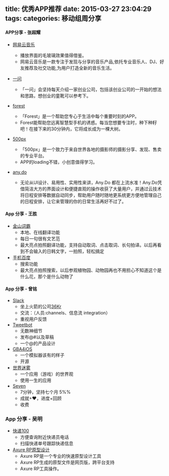 title: 优秀APP推荐
date: 2015-03-27 23:04:29
tags:
categories: 移动组周分享
---



#### APP分享 - 张超耀
- [网易云音乐](http://music.163.com/#/download)
	- 播放界面的毛玻璃效果值得借鉴。
	- 网易云音乐是一款专注于发现与分享的音乐产品,依托专业音乐人、DJ、好友推荐及社交功能,为用户打造全新的音乐生活。

- [一问](http://yiwen.fm)
 	- 「一问」会坚持每天介绍一家创业公司，包括该创业公司的一开始的想法和思路，想创业的童靴可以参考下。

- [forest](https://itunes.apple.com/tw/app/forest-bao-chi-zhuan-zhu-ju/id866450515?l=zh&mt=8)
	- 「Forest」是一个帮助您专心于生活中每个重要时刻的APP。
	- Forest能帮助您远离智慧型手机的诱惑。每当您想要专注时，种下种籽吧！在接下来的30分钟内，它将成长成为一棵大树。

- [500px](https://500px.com)
	- 「500px」是一个致力于来自世界各地的摄影师的摄影分享、发现、售卖的专业平台。
	-  APP的loading不错，小创意值得学习。

- [any.do](http://www.any.do)
	- 无论从UI设计、易用性、实用性来讲，Any.Do 都在上流水准！Any.Do凭借简洁大方的界面设计和便捷直观的操作收获了大量用户，并通过云技术将日程安排等数据自动同步，帮助用户随时随地更系统更方便地管理自己的日程安排，让它来管理的你的日常生活再好不过了。

#### App 分享 - 王胜

- [金山词霸](http://www.iciba.com)
	- 本地、在线翻译功能
	- 每日一句很有文艺范
	- 最大亮点拍照翻译功能，支持自动取词、点击取词、长句拍译。以后再看到不会输入的日韩文字，一拍照，轻松搞定
- [手机百度](http://xbox.m.baidu.com/wuxian)
	- 搜索功能
	- 最大亮点拍照搜索，以后参观植物园、动物园再也不用担心不知道这个是什么花，那个是什么动物了



#### App 分享 - 曾铭

- [Slack](https://slack.com/)
	- 坐上火箭的公司[36Kr](http://www.36kr.com/p/219324.html)
	- 交流：（人员:channels、信息流 integration）
	- 重视用户反馈
- [Tweetbot](http://tapbots.com/tweetbot/)
	- 无数神细节
	- 发布@#以及草稿
	- 一个@的产品设计
- [GBA4iOS](http://www.gba4iosapp.com/)
	- 一个模拟器该有的样子
	- 开源
- [世界迷雾](http://zh-hans.fogofworld.com/)
	- 一个应用（游戏）的世界观
	- 使用一生的应用
- [Seven](http://www.perigee.se/seven.php)
	- 7分钟，坚持七个月 5%%
	- 成就+❤，进度+回顾
	- 收费

### App 分享 - 吴明

- [快递100](http://www.kuaidi100.com/)
   - 方便查询附近快递员电话
   - 扫描快递单号跟踪快递信息
- [Axure RP原型设计](http://rj.baidu.com/soft/detail/15574.html?ald)
   - Axure RP是一个专业的快速原型设计工具
   - Axure RP生成的原型文件是网页版，跨平台支持
   - Axure RP工具操作。

